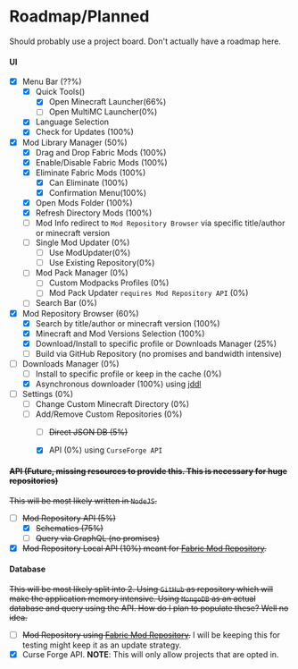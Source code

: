# Roadmap/Planned
Should probably use a project board. Don't actually have a roadmap here.

#### UI
- [x] Menu Bar (??%)
    - [x] Quick Tools()
        - [x] Open Minecraft Launcher(66%)
        - [ ] Open MultiMC Launcher(0%)
    - [x] Language Selection
    - [x] Check for Updates (100%)
- [x] Mod Library Manager (50%)
    - [x] Drag and Drop Fabric Mods (100%)
    - [x] Enable/Disable Fabric Mods (100%)
    - [x] Eliminate Fabric Mods (100%)
        - [x] Can Eliminate (100%)
        - [x] Confirmation Menu(100%)
    - [x] Open Mods Folder (100%)
    - [x] Refresh Directory Mods (100%)
    - [ ] Mod Info redirect to `Mod Repository Browser` via specific title/author or minecraft version
    - [ ] Single Mod Updater (0%)
        - [ ] Use ModUpdater(0%)
        - [ ] Use Existing Repository(0%)
    - [ ] Mod Pack Manager (0%)
        - [ ] Custom Modpacks Profiles (0%)
        - [ ] Mod Pack Updater `requires Mod Repository API` (0%)
    - [ ] Search Bar (0%)
    
- [x] Mod Repository Browser (60%)
    - [x] Search by title/author or minecraft version (100%)
    - [x] Minecraft and Mod Versions Selection (100%)
    - [x] Download/Install to specific profile or Downloads Manager (25%)
    - [ ] Build via GitHub Repository (no promises and bandwidth intensive)

- [ ] Downloads Manager (0%)
    - [ ] Install to specific profile or keep in the cache (0%)
    - [x] Asynchronous downloader (100%) using [jddl](https://github.com/kamranzafar/jddl)
    
- [ ] Settings (0%)
    - [ ] Change Custom Minecraft Directory (0%)
    - [ ] Add/Remove Custom Repositories (0%)
        - [ ] ~~Direct JSON DB (5%)~~
        - [x] API (0%) using `CurseForge API`


#### ~~API (Future, missing resources to provide this. This is necessary for huge repositories)~~
~~This will be most likely written in `NodeJS`.~~

- [ ] ~~Mod Repository API (5%)~~
    - [x] ~~Schematics (75%)~~
    - [ ] ~~Query via GraphQL (no promises)~~
   
- [x] ~~Mod Repository Local API (10%) meant for [Fabric Mod Repository](https://github.com/FlashyReese/fabric-mod-repository).~~

#### Database
~~This will be most likely split into 2. Using `GitHub` as repository which will make the application memory intensive. Using `MongoDB` as an actual database and query using the API. How do I plan to populate these? Well no idea.~~
- [ ] ~~Mod Repository using [Fabric Mod Repository](https://github.com/FlashyReese/fabric-mod-repository).~~ I will be keeping this for testing might keep it as an update strategy.
- [x] Curse Forge API. **NOTE**: This will only allow projects that are opted in.
